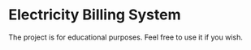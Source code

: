 # Electricity Billing System

The project is for educational purposes. 
Feel free to use it if you wish. 
